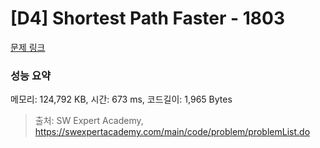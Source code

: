# [D4] Shortest Path Faster - 1803 

[문제 링크](https://swexpertacademy.com/main/code/problem/problemDetail.do?contestProbId=AV4yBSgaCaYDFAUx) 

### 성능 요약

메모리: 124,792 KB, 시간: 673 ms, 코드길이: 1,965 Bytes



> 출처: SW Expert Academy, https://swexpertacademy.com/main/code/problem/problemList.do